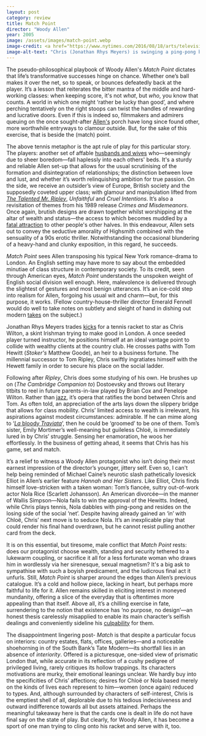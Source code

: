 ```yaml
---
layout: post
category: review
title: Match Point
director: "Woody Allen"
year: 2005
image: /assets/images/match-point.webp
image-credit: <a href="https://www.nytimes.com/2016/08/18/arts/television/whats-on-tv-thursday-unfaithful-and-usain-bolt-in-rio.html">DreamWorks</a>
image-alt-text: "Chris (Jonathan Rhys Meyers) is swinging a ping-pong bat with his right arm, demonstrating to Nola (Scarlett Johansson) how to play whilst holding her around the waist with his other arm. Meanwhile, she gazes at him seductively."
---
```


The pseudo-philosophical playbook of Woody Allen's _Match Point_ dictates that life’s transformative successes hinge on chance. Whether one’s ball makes it over the net, so to speak, or bounces defeatedly back at the player. It’s a lesson that reiterates the bitter mantra of the middle and hard-working classes: when keeping score, it's not _what_, but _who_, you know that counts. A world in which one might ‘rather be lucky than good’, and where perching tentatively on the right stoops can twist the handles of rewarding and lucrative doors. Even if this is indeed so, filmmakers and admirers queuing on the once sought-after [Allen's](https://www.nytimes.com/2018/01/31/movies/woody-allen.html) porch have long since found other, more worthwhile entryways to clamour outside. But, for the sake of this exercise, that is beside the (match) point.

The above tennis metaphor is the apt rule of play for this particular story. The players: another set of affable [husbands and wives](https://www.nytimes.com/1992/09/18/movies/review-film-husbands-and-wives-fact-fiction-it-doesn-t-matter.html) who—seemingly due to sheer boredom—fall haplessly into each others' beds. It's a sturdy and reliable Allen set-up that allows for the usual scrutinising of the formation and disintegration of relationships; the distinction between love and lust, and whether it’s worth relinquishing ambition for true passion. On the side, we receive an outsider’s view of Europe, British society and the supposedly coveted upper class; with glamour and manipulation lifted from _[The Talented Mr. Ripley](https://www.zoedowney.com/the-talented-mr-ripley/)_, _Unfaithful_ and _Cruel Intentions_. It’s also a revisitation of themes from his 1989 release _Crimes and Misdemeanors_. Once again, brutish designs are drawn together whilst worshipping at the altar of wealth and status—the access to which becomes muddled by a [fatal attraction](https://www.rogerebert.com/reviews/fatal-attraction-1987) to other people's other halves. In this endeavour, Allen sets out to convey the seductive amorality of Highsmith combined with the sensuality of a 90s erotic thriller. Notwithstanding the occasional blundering of a heavy-hand and clunky exposition, in this regard, he succeeds.

_Match Point_ sees Allen transposing his typical New York romance-drama to London. An English setting may have more to say about the embedded minutiae of class structure in contemporary society. To its credit, seen through American eyes, _Match Point_ understands the unspoken weight of English social division well enough. Here, malevolence is delivered through the slightest of gestures and most benign utterances. It’s an ice-cold step into realism for Allen, forgoing his usual wit and charm—but, for this purpose, it works. (Fellow country-house-thriller director Emerald Fennell would do well to take notes on subtlety and sleight of hand in dishing out modern [takes](https://www.rogerebert.com/reviews/saltburn-movie-review-2023) on the subject.)

Jonathan Rhys Meyers trades [kicks](https://en.wikipedia.org/wiki/Bend_It_Like_Beckham) for a tennis racket to star as Chris Wilton, a skint Irishman trying to make good in London. A once seeded player turned instructor, he positions himself at an ideal vantage point to collide with wealthy clients at the country club. He crosses paths with Tom Hewitt (_Stoker's_ Matthew Goode), an heir to a business fortune. The millennial successor to Tom Ripley, Chris swiftly ingratiates himself with the Hewett family in order to secure his place on the social ladder.

Following after _Ripley_, Chris does some studying of his own. He brushes up on (_The Cambridge Companion to_) Dostoevsky and throws out literary titbits to reel in future parents-in-law played by Brian Cox and Penelope Wilton. Rather than [jazz](https://www.youtube.com/watch?v=mT-fOr29OfA&t=1s&ab_channel=TomasvdB), it’s opera that ratifies the bond between Chris and Tom. As often told, an appreciation of the arts lays down the slippery bridge that allows for class mobility. Chris’ limited access to wealth is irrelevant, his aspirations against modest circumstances: admirable. If he can mime along to ‘[_La_ bloody _Traviata_](https://en.wikipedia.org/wiki/La_traviata)’, then he could be ‘groomed’ to be one of them. Tom’s sister, Emily Mortimer’s well-meaning but guileless Chloë, is immediately lured in by Chris’ struggle. Sensing her enamoration, he woos her effortlessly. In the business of getting ahead, it seems that Chris has his game, set and match.

It’s a relief to witness a Woody Allen protagonist who isn’t doing their most earnest impression of the director’s younger, jittery self. Even so, I can't help being reminded of Michael Caine’s neurotic slash pathetically lovesick Elliot in Allen’s earlier feature _Hannah and Her Sisters_. Like Elliot, Chris finds himself love-stricken with a taken woman: Tom’s fiancée, sultry out-of-work actor Nola Rice (Scarlett Johansson). An American divorcée—in the manner of Wallis Simpson—Nola fails to win the approval of the Hewitts. Indeed, while Chris plays tennis, Nola dabbles with ping-pong and resides on the losing side of the social ‘net’. Despite having already gained an ‘in’ with Chloë, Chris’ next move is to seduce Nola. It’s an inexplicable play that could render his final hand overdrawn, but he cannot resist pulling another card from the deck.

It is on this essential, but tiresome, male conflict that _Match Point_ rests: does our protagonist choose wealth, standing and security tethered to a lukewarm coupling, or sacrifice it all for a less fortunate woman who draws him in wordlessly via her sirenesque, sexual magnetism? It's a big ask to sympathise with such a boyish predicament, and the ludicrous final act it unfurls. Still, _Match Point_ is sharper around the edges than Allen’s previous catalogue. It’s a cold and hollow piece, lacking in heart, but perhaps more faithful to life for it. Allen remains skilled in eliciting interest in moneyed mundanity, offering a slice of the everyday that is oftentimes more appealing than that itself. Above all, it’s a chilling exercise in fate, surrendering to the notion that existence has ‘no purpose, no design’—an honest thesis carelessly misapplied to enable its main character’s selfish dealings and conveniently sideline his [culpability](https://www.theguardian.com/film/2023/sep/08/woody-allen-venice-applause-metoo) for them.

The disappointment lingering post- _Match_ is that despite a particular focus on interiors: country estates, flats, offices, galleries—and a noticeable shoehorning in of the South Bank’s Tate Modern—its shortfall lies in an absence of _interiority_. Offered is a picturesque, one-sided view of prismatic London that, while accurate in its reflection of a cushy pedigree of privileged living, rarely critiques its hollow trappings. Its characters motivations are murky, their emotional leanings unclear. We hardly buy into the specificities of Chris’ affections; desires for Chloë or Nola based merely on the kinds of lives each represent to him—women (once again) reduced to types. And, although surrounded by characters of self-interest, Chris is the emptiest shell of all, deplorable due to his tedious indecisiveness and outward indifference towards all but assets attained. Perhaps the meaningful takeaway here is that the cards one is dealt in life do not have final say on the state of play. But clearly, for Woody Allen, it has become a sport of one man trying to cling onto his racket and serve with it, too.
